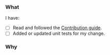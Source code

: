 ### What

<!--
Briefly describe what this pull request does, and how it is covered by tests.
Be proactive - direct your reviewers' attention to anything that needs special
consideration.

You MUST either [x] check or ~strikethrough~ every item in the checklist below.

We love pull requests that fix an open issue. If yours does, use the below line
to indicate which issue it fixes, for example "Fixes #500".
-->

I have:

- [ ] Read and followed the [Contribution guide](../docs/CONTRIBUTING.md).
- [ ] Added or updated unit tests for my change.

### Why

<!--
Briefly describe why this pull request is necessary.  If it fixes a bug add the below line and link the issue and link the issue.

Fixes #
-->